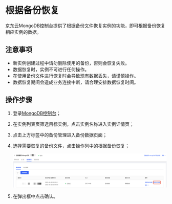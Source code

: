 # 根据备份恢复

京东云MongoDB控制台提供了根据备份文件恢复实例的功能，即可根据备份恢复相应实例的数据。



## 注意事项

- 新实例创建过程中请勿删除使用的备份，否则会恢复失败。
- 数据恢复时，实例不可进行任何操作。
- 在使用备份文件进行恢复时会导致现有数据丢失，请谨慎操作。
- 数据恢复期间会造成业务连接中断，请合理安排数据恢复时间。



## 操作步骤

1. 登录[MongoDB控制台](https://mongodb-console.jdcloud.com/mongodb)；

2. 在实例列表页筛选目标实例，点击实例名称进入实例详情页；

3. 点击上方标签中的备份管理进入备份数据页面；

4. 选择需要恢复的备份文件，点击操作列中的根据备份恢复；

   ![img](../../../../../../image/mongodb/restoreByBackup.png)

5. 在弹出框中点击确认。